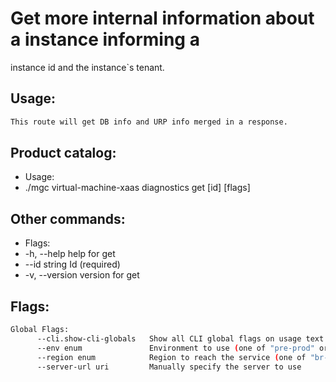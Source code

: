 # Get more internal information about a instance informing a
instance id and the instance`s tenant.

## Usage:
```bash
This route will get DB info and URP info merged in a response.
```

## Product catalog:
- Usage:
- ./mgc virtual-machine-xaas diagnostics get [id] [flags]

## Other commands:
- Flags:
- -h, --help        help for get
- --id string   Id (required)
- -v, --version     version for get

## Flags:
```bash
Global Flags:
      --cli.show-cli-globals   Show all CLI global flags on usage text
      --env enum               Environment to use (one of "pre-prod" or "prod") (default "prod")
      --region enum            Region to reach the service (one of "br-mgl1", "br-ne1" or "br-se1") (default "br-se1")
      --server-url uri         Manually specify the server to use
```

